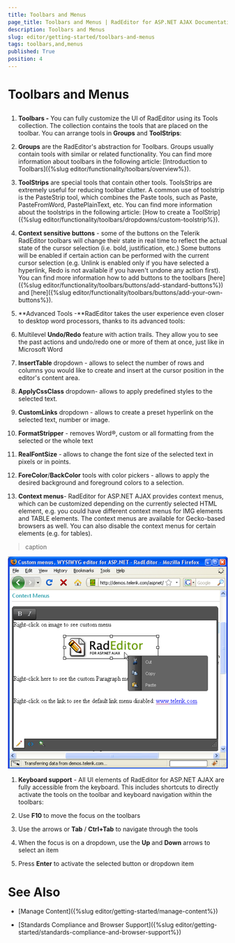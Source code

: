 ```yaml
---
title: Toolbars and Menus
page_title: Toolbars and Menus | RadEditor for ASP.NET AJAX Documentation
description: Toolbars and Menus
slug: editor/getting-started/toolbars-and-menus
tags: toolbars,and,menus
published: True
position: 4
---
```


# Toolbars and Menus



## 

1. **Toolbars -** You can fully customize the UI of RadEditor using its Tools collection. The collection contains the tools that are placed on the toolbar. You can arrange tools in **Groups** and **ToolStrips**:

1. **Groups** are the RadEditor's abstraction for Toolbars. Groups usually contain tools with similar or related functionality. You can find more information about toolbars in the following article: [Introduction to Toolbars]({%slug editor/functionality/toolbars/overview%}).

1. **ToolStrips** are special tools that contain other tools. ToolsStrips are extremely useful for reducing toolbar clutter. A common use of toolstrip is the PasteStrip tool, which combines the Paste tools, such as Paste, PasteFromWord, PastePlainText, etc. You can find more information about the toolstrips in the following article: [How to create a ToolStrip]({%slug editor/functionality/toolbars/dropdowns/custom-toolstrip%}).

1. **Context sensitive buttons** - some of the buttons on the Telerik RadEditor toolbars will change their state in real time to reflect the actual state of the cursor selection (i.e. bold, justification, etc.) Some buttons will be enabled if certain action can be performed with the current cursor selection (e.g. Unlink is enabled only if you have selected a hyperlink, Redo is not available if you haven't undone any action first). You can find more information how to add buttons to the toolbars [here]({%slug editor/functionality/toolbars/buttons/add-standard-buttons%}) and [here]({%slug editor/functionality/toolbars/buttons/add-your-own-buttons%}).

1. **Advanced Tools -**RadEditor takes the user experience even closer to desktop word processors, thanks to its advanced tools:

1. Multilevel **Undo/Redo** feature with action trails. They allow you to see the past actions and undo/redo one or more of them at once, just like in Microsoft Word

1. **InsertTable** dropdown - allows to select the number of rows and columns you would like to create and insert at the cursor position in the editor's content area.

1. **ApplyCssClass** dropdown- allows to apply predefined styles to the selected text.

1. **CustomLinks** dropdown - allows to create a preset hyperlink on the selected text, number or image.

1. **FormatStripper** - removes Word®, custom or all formatting from the selected or the whole text

1. **RealFontSize** - allows to change the font size of the selected text in pixels or in points.

1. **ForeColor**/**BackColor** tools with color pickers - allows to apply the desired background and foreground colors to a selection.

1. **Context menus**- RadEditor for ASP.NET AJAX provides context menus, which can be customized depending on the currently selected HTML element, e.g. you could have different context menus for IMG elements and TABLE elements. The context menus are available for Gecko-based browsers as well. You can also disable the context menus for certain elements (e.g. for tables).
>caption 

![Context Menu](images/editor-contextmenu.png)

1. **Keyboard support** - All UI elements of RadEditor for ASP.NET AJAX are fully accessible from the keyboard. This includes shortcuts to directly activate the tools on the toolbar and keyboard navigation within the toolbars:

1. Use **F10** to move the focus on the toolbars

1. Use the arrows or **Tab** / **Ctrl+Tab** to navigate through the tools

1. When the focus is on a dropdown, use the **Up** and **Down** arrows to select an item

1. Press **Enter** to activate the selected button or dropdown item

# See Also

 * [Manage Content]({%slug editor/getting-started/manage-content%})

 * [Standards Compliance and Browser Support]({%slug editor/getting-started/standards-compliance-and-browser-support%})
